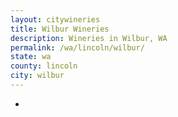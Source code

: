 ```yaml
---
layout: citywineries
title: Wilbur Wineries
description: Wineries in Wilbur, WA
permalink: /wa/lincoln/wilbur/
state: wa
county: lincoln
city: wilbur
---
```

-
